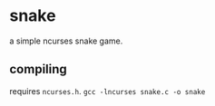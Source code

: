 snake
=====

a simple ncurses snake game.

compiling
---------

requires `ncurses.h`.
`gcc -lncurses snake.c -o snake`
